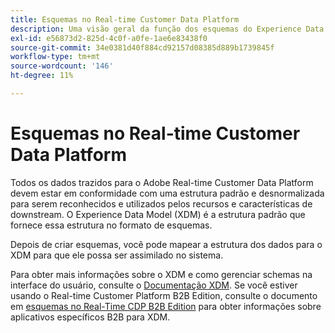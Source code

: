 ```yaml
---
title: Esquemas no Real-time Customer Data Platform
description: Uma visão geral da função dos esquemas do Experience Data Model (XDM) no Adobe Real-time Customer Data Platform.
exl-id: e56873d2-825d-4c0f-a0fe-1ae6e83438f0
source-git-commit: 34e0381d40f884cd92157d08385d889b1739845f
workflow-type: tm+mt
source-wordcount: '146'
ht-degree: 11%

---
```


# Esquemas no Real-time Customer Data Platform

Todos os dados trazidos para o Adobe Real-time Customer Data Platform devem estar em conformidade com uma estrutura padrão e desnormalizada para serem reconhecidos e utilizados pelos recursos e características de downstream. O Experience Data Model (XDM) é a estrutura padrão que fornece essa estrutura no formato de esquemas.

Depois de criar esquemas, você pode mapear a estrutura dos dados para o XDM para que ele possa ser assimilado no sistema.

Para obter mais informações sobre o XDM e como gerenciar schemas na interface do usuário, consulte o [Documentação XDM](../../xdm/home.md). Se você estiver usando o Real-time Customer Platform B2B Edition, consulte o documento em [esquemas no Real-Time CDP B2B Edition](./b2b.md) para obter informações sobre aplicativos específicos B2B para XDM.
